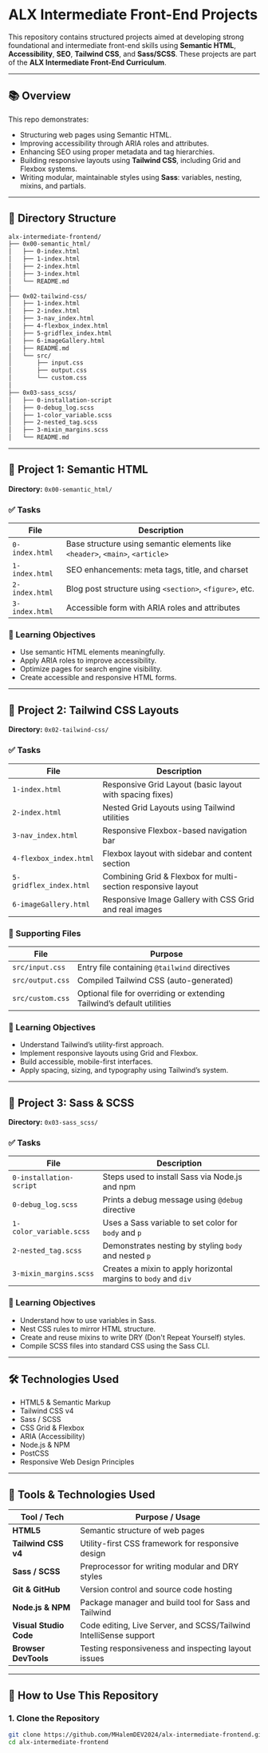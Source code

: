 # ALX Intermediate Front-End Projects

This repository contains structured projects aimed at developing strong foundational and intermediate front-end skills using **Semantic HTML**, **Accessibility**, **SEO**, **Tailwind CSS**, and **Sass/SCSS**. These projects are part of the **ALX Intermediate Front-End Curriculum**.

---

## 📚 Overview

This repo demonstrates:

- Structuring web pages using Semantic HTML.
- Improving accessibility through ARIA roles and attributes.
- Enhancing SEO using proper metadata and tag hierarchies.
- Building responsive layouts using **Tailwind CSS**, including Grid and Flexbox systems.
- Writing modular, maintainable styles using **Sass**: variables, nesting, mixins, and partials.

---

## 📁 Directory Structure

```txt
alx-intermediate-frontend/
├── 0x00-semantic_html/
│   ├── 0-index.html
│   ├── 1-index.html
│   ├── 2-index.html
│   ├── 3-index.html
│   └── README.md
│
├── 0x02-tailwind-css/
│   ├── 1-index.html
│   ├── 2-index.html
│   ├── 3-nav_index.html
│   ├── 4-flexbox_index.html
│   ├── 5-gridflex_index.html
│   ├── 6-imageGallery.html
│   ├── README.md
│   └── src/
│       ├── input.css
│       ├── output.css
│       └── custom.css
│
├── 0x03-sass_scss/
│   ├── 0-installation-script
│   ├── 0-debug_log.scss
│   ├── 1-color_variable.scss
│   ├── 2-nested_tag.scss
│   ├── 3-mixin_margins.scss
│   └── README.md

```

---

## 🔹 Project 1: Semantic HTML  
**Directory:** `0x00-semantic_html/`

### ✅ Tasks

| File           | Description                                                                  |
|----------------|------------------------------------------------------------------------------|
| `0-index.html` | Base structure using semantic elements like `<header>`, `<main>`, `<article>` |
| `1-index.html` | SEO enhancements: meta tags, title, and charset                              |
| `2-index.html` | Blog post structure using `<section>`, `<figure>`, etc.                      |
| `3-index.html` | Accessible form with ARIA roles and attributes                               |

### 🎯 Learning Objectives

- Use semantic HTML elements meaningfully.  
- Apply ARIA roles to improve accessibility.  
- Optimize pages for search engine visibility.  
- Create accessible and responsive HTML forms.

---

## 🔹 Project 2: Tailwind CSS Layouts  
**Directory:** `0x02-tailwind-css/`

### ✅ Tasks

| File                   | Description                                                             |
|------------------------|-------------------------------------------------------------------------|
| `1-index.html`         | Responsive Grid Layout (basic layout with spacing fixes)                |
| `2-index.html`         | Nested Grid Layouts using Tailwind utilities                            |
| `3-nav_index.html`     | Responsive Flexbox-based navigation bar                                 |
| `4-flexbox_index.html` | Flexbox layout with sidebar and content section                         |
| `5-gridflex_index.html`| Combining Grid & Flexbox for multi-section responsive layout            |
| `6-imageGallery.html`  | Responsive Image Gallery with CSS Grid and real images                  |

### 📂 Supporting Files

| File             | Purpose                                                                 |
|------------------|-------------------------------------------------------------------------|
| `src/input.css`  | Entry file containing `@tailwind` directives                            |
| `src/output.css` | Compiled Tailwind CSS (auto-generated)                                  |
| `src/custom.css` | Optional file for overriding or extending Tailwind’s default utilities  |

### 🎯 Learning Objectives

- Understand Tailwind’s utility-first approach.  
- Implement responsive layouts using Grid and Flexbox.  
- Build accessible, mobile-first interfaces.  
- Apply spacing, sizing, and typography using Tailwind’s system.

---

## 🔹 Project 3: Sass & SCSS  
**Directory:** `0x03-sass_scss/`

### ✅ Tasks

| File                    | Description                                                   |
|-------------------------|---------------------------------------------------------------|
| `0-installation-script` | Steps used to install Sass via Node.js and npm                |
| `0-debug_log.scss`      | Prints a debug message using `@debug` directive               |
| `1-color_variable.scss` | Uses a Sass variable to set color for `body` and `p`          |
| `2-nested_tag.scss`     | Demonstrates nesting by styling `body` and nested `p`         |
| `3-mixin_margins.scss`  | Creates a mixin to apply horizontal margins to `body` and `div`|

### 🎯 Learning Objectives

- Understand how to use variables in Sass.  
- Nest CSS rules to mirror HTML structure.  
- Create and reuse mixins to write DRY (Don't Repeat Yourself) styles.  
- Compile SCSS files into standard CSS using the Sass CLI.

---

## 🛠️ Technologies Used

- HTML5 & Semantic Markup  
- Tailwind CSS v4  
- Sass / SCSS  
- CSS Grid & Flexbox  
- ARIA (Accessibility)  
- Node.js & NPM  
- PostCSS  
- Responsive Web Design Principles

---

## 🧰 Tools & Technologies Used

| Tool / Tech            | Purpose / Usage                                                     |
|------------------------|---------------------------------------------------------------------|
| **HTML5**              | Semantic structure of web pages                                     |
| **Tailwind CSS v4**    | Utility-first CSS framework for responsive design                   |
| **Sass / SCSS**        | Preprocessor for writing modular and DRY styles                     |
| **Git & GitHub**       | Version control and source code hosting                             |
| **Node.js & NPM**      | Package manager and build tool for Sass and Tailwind                |
| **Visual Studio Code** | Code editing, Live Server, and SCSS/Tailwind IntelliSense support   |
| **Browser DevTools**   | Testing responsiveness and inspecting layout issues                 |

---

## 🚀 How to Use This Repository

### 1. Clone the Repository

```bash
git clone https://github.com/MHalemDEV2024/alx-intermediate-frontend.git
cd alx-intermediate-frontend
